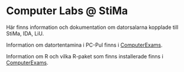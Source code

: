 # Computer Labs @ StiMa

Här finns information och dokumentation om datorsalarna kopplade till StiMa, IDA, LiU.

Information om datortentamina i PC-Pul finns i [ComputerExams](https://github.com/STIMALiU/ComputerLabs/tree/master/ComputerExams).

Information om R och vilka R-paket som finns installerade finns i [ComputerExams](https://github.com/STIMALiU/ComputerLabs/tree/master/R).

